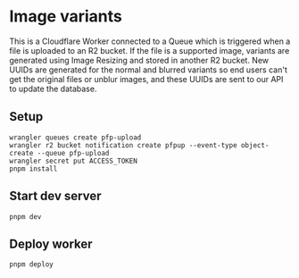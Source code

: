 # Image variants
This is a Cloudflare Worker connected to a Queue which is triggered when a file is uploaded to an R2 bucket. If the file is a supported image, variants are generated using Image Resizing and stored in another R2 bucket. New UUIDs are generated for the normal and blurred variants so end users can't get the original files or unblur images, and these UUIDs are sent to our API to update the database.

## Setup
```
wrangler queues create pfp-upload
wrangler r2 bucket notification create pfpup --event-type object-create --queue pfp-upload
wrangler secret put ACCESS_TOKEN
pnpm install
```

## Start dev server
```
pnpm dev
```

## Deploy worker
```
pnpm deploy
```